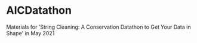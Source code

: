 # AICDatathon
Materials for 'String Cleaning: A Conservation Datathon to Get Your Data in Shape' in May 2021
